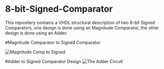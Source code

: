 # 8-bit-Signed-Comparator

This repositery contains a VHDL structural description of two 8-bit Signed Comparators, one design is done using an Magnitude Comparator, the other design is done using an Adder.

#Magnitude Comparator to Signed Comparator

![Magnitude Comp to Signed](https://user-images.githubusercontent.com/115925101/225581337-efb2913c-4eff-48b7-a07c-d03d74bff581.jpg)


#Adder to Signed Comparator Design
![The Adder Circuit](https://user-images.githubusercontent.com/115925101/225581365-2882b87b-1c44-4889-80e9-a680ac0ce639.jpg)

